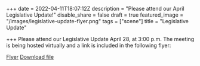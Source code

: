 +++
date = 2022-04-11T18:07:12Z
description = "Please attend our April Legislative Update!"
disable_share = false
draft = true
featured_image = "/images/legislative-update-flyer.png"
tags = ["scene"]
title = "Legislative Update"

+++
Please attend our Legislative Update April 28, at 3:00 p.m.  The meeting is being hosted virtually and a link is included in the following flyer:

<a href="/images/aziaao4-28-22.pdf">Flyer</a>
[Download file]("/images/aziaao4-28-22.pdf")
